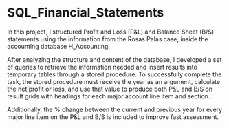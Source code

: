 # SQL_Financial_Statements

In this project, I structured Profit and Loss (P&L) and Balance Sheet (B/S) statements using the information from the Rosas Palas case, inside the accounting database H_Accounting. 

After analyzing the structure and content of the database, I developed a set of queries to retrieve the information needed and insert results into temporary tables through a stored procedure. To successfully complete the task, the stored procedure must receive the year as an argument, calculate the net profit or loss, and use that value to produce both P&L and B/S on result grids with headings for each major account line item and section. 

Additionally, the % change between the current and previous year for every major line item on the P&L and B/S is included to improve fast assessment. 
